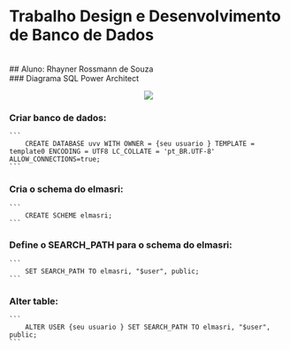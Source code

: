 # Trabalho Design e Desenvolvimento de Banco de Dados 
<br />
## Aluno: Rhayner Rossmann de Souza
<br />
### Diagrama SQL Power Architect

<p align="center"><img src="https://i.imgur.com/sKidXYDl.png"></p>

### Criar banco de dados:
    ```
        CREATE DATABASE uvv WITH OWNER = {seu usuario } TEMPLATE = template0 ENCODING = UTF8 LC_COLLATE = 'pt_BR.UTF-8' ALLOW_CONNECTIONS=true;
    ```
### Cria o schema do elmasri:
    ```
        CREATE SCHEME elmasri;
    ```
### Define o SEARCH_PATH para o schema do elmasri:
    ```
        SET SEARCH_PATH TO elmasri, "$user", public;
    ```
### Alter table:
    ```
        ALTER USER {seu usuario } SET SEARCH_PATH TO elmasri, "$user", public;
    ```
